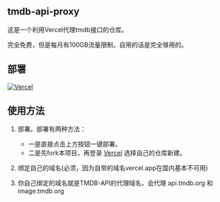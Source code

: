 ## tmdb-api-proxy

这是一个利用Vercel代理tmdb接口的仓库。

完全免费，但是每月有100GB流量限制，自用的话是完全够用的。


## 部署
[![Vercel](https://vercel.com/button)](https://vercel.com/import/project?template=https://github.com/LingYi-Tech/tmdb-api-proxy)


## 使用方法

1. 部署。部署有两种方法：
    + 一是直接点击上方按钮一键部署。
    + 二是先fork本项目，再登录 [Vercel](https://vercel.com/) 选择自己的仓库新建。


2. 绑定自己的域名(必须，因为自带的域名vercel.app在国内基本不可用) 

3. 你自己绑定的域名就是TMDB-API的代理域名，会代理 api.tmdb.org 和 image.tmdb.org
